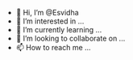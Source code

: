 - 👋 Hi, I’m @Esvidha
- 👀 I’m interested in ...
- 🌱 I’m currently learning ...
- 💞️ I’m looking to collaborate on ...
- 📫 How to reach me ...

<!---
Esvidha/Esvidha is a ✨ special ✨ repository because its `README.md` (this file) appears on your GitHub profile.
You can click the Preview link to take a look at your changes.
--->
